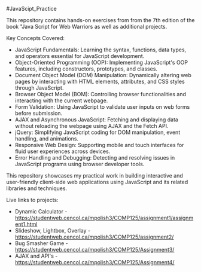 #JavaScipt_Practice

This repository contains hands-on exercises from from the 7th edition of the book "Java Script for Web Warriors as well as additional projects. 

Key Concepts Covered:
- JavaScript Fundamentals: Learning the syntax, functions, data types, and operators essential for JavaScript development.
- Object-Oriented Programming (OOP): Implementing JavaScript's OOP features, including constructors, prototypes, and classes.
- Document Object Model (DOM) Manipulation: Dynamically altering web pages by interacting with HTML elements, attributes, and CSS styles through JavaScript.
- Browser Object Model (BOM): Controlling browser functionalities and interacting with the current webpage.
- Form Validation: Using JavaScript to validate user inputs on web forms before submission.
- AJAX and Asynchronous JavaScript: Fetching and displaying data without reloading the webpage using AJAX and the Fetch API.
- jQuery: Simplifying JavaScript coding for DOM manipulation, event handling, and animations.
- Responsive Web Design: Supporting mobile and touch interfaces for fluid user experiences across devices.
- Error Handling and Debugging: Detecting and resolving issues in JavaScript programs using browser developer tools.
  
This repository showcases my practical work in building interactive and user-friendly client-side web applications using JavaScript and its related libraries and techniques.

Live links to projects:
- Dynamic Calculator - https://studentweb.cencol.ca/mpolish3/COMP125/assignment1/assignment1.html
- Slideshow, Lightbox, Overlay - https://studentweb.cencol.ca/mpolish3/COMP125/assignment2/
- Bug Smasher Game - https://studentweb.cencol.ca/mpolish3/COMP125/Assignment3/
- AJAX and API's - https://studentweb.cencol.ca/mpolish3/COMP125/Assignment4/


